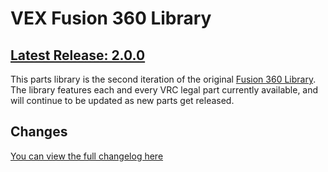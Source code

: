# VEX Fusion 360 Library
## [Latest Release: 2.0.0](https://github.com/VEX-CAD/VEX-CAD-Fusion/releases/tag/v1.0.0)

This parts library is the second iteration of the original [Fusion 360 Library](https://github.com/VEX-CAD/VEX-CAD-Fusion/releases/tag/v1.0.0). The library features each and every VRC legal part currently available, and will continue to be updated as new parts get released. 

## Changes
[You can view the full changelog here](https://github.com/vindou/VEX-CAD-Fusion-Library/blob/main/changelog.md)
